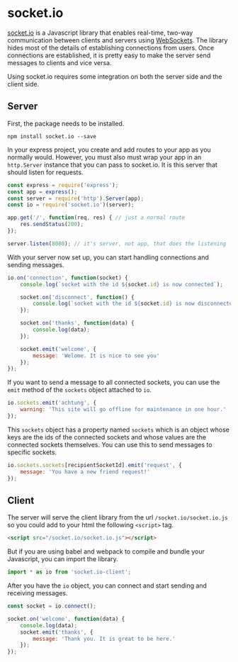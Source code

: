# socket.io

[socket.io](https://socket.io) is a Javascript library that enables real-time, two-way communication between clients and servers using [WebSockets](https://developer.mozilla.org/en-US/docs/Web/API/WebSockets_API). The library hides most of the details of establishing connections from users. Once connections are established, it is pretty easy to make the server send messages to clients and vice versa.

Using socket.io requires some integration on both the server side and the client side.

## Server

First, the package needs to be installed.

```
npm install socket.io --save
```

In your express project, you create and add routes to your app as you normally would. However, you must also must wrap your app in an `http.Server` instance that you can pass to socket.io. It is this server that should listen for requests.

```js
const express = require('express');
const app = express();
const server = require('http').Server(app);
const io = require('socket.io')(server);

app.get('/', function(req, res) { // just a normal route
    res.sendStatus(200);
});

server.listen(8080); // it's server, not app, that does the listening
```

With your server now set up, you can start handling connections and sending messages.

```js
io.on('connection', function(socket) {
    console.log(`socket with the id ${socket.id} is now connected`);

    socket.on('disconnect', function() {
        console.log(`socket with the id ${socket.id} is now disconnected`);
    });

    socket.on('thanks', function(data) {
        console.log(data);
    });

    socket.emit('welcome', {
        message: 'Welome. It is nice to see you'
    });
});
```

If you want to send a message to all connected sockets, you can use the `emit` method of the `sockets` object attached to `io`.

```js
io.sockets.emit('achtung', {
    warning: 'This site will go offline for maintenance in one hour.'
});
```

This `sockets` object has a property named `sockets` which is an object whose keys are the ids of the connected sockets and whose values are the connected sockets themselves. You can use this to send messages to specific sockets.

```js
io.sockets.sockets[recipientSocketId].emit('request', {
    message: 'You have a new friend request!'
});
```

## Client

The server will serve the client library from the url `/socket.io/socket.io.js` so you could add to your html the following `<script>` tag.

```HTML
<script src="/socket.io/socket.io.js"></script>
```

But if you are using babel and webpack to compile and bundle your Javascript, you can import the library.

```js
import * as io from 'socket.io-client';
```

After you have the `io` object, you can connect and start sending and receiving messages.

```js
const socket = io.connect();

socket.on('welcome', function(data) {
    console.log(data);
    socket.emit('thanks', {
      	message: 'Thank you. It is great to be here.'
    });
});
```

